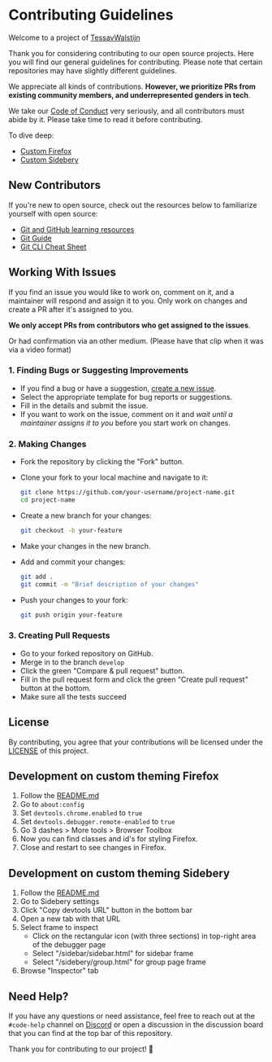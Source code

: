 # Contributing Guidelines

Welcome to a project of [TessavWalstijn](https://tessavwalstijn.com)

Thank you for considering contributing to our open source projects. Here you will find our general guidelines for contributing. Please note that certain repositories may have slightly different guidelines.

We appreciate all kinds of contributions. **However, we prioritize PRs from existing community members, and underrepresented genders in tech**.

We take our [Code of Conduct](https://github.com/TessavWalstijn/tessavwalstijn/blob/master/CODE_OF_CONDUCT.md) very seriously, and all contributors must abide by it. Please take time to read it before contributing.

To dive deep:

- [Custom Firefox](#development-on-custom-theming-Firefox)
- [Custom Sidebery](#development-on-custom-theming-sidebery)

## New Contributors

If you're new to open source, check out the resources below to familiarize yourself with open source:

- [Git and GitHub learning resources](https://docs.github.com/en/get-started/quickstart/git-and-github-learning-resources)
- [Git Guide](https://github.com/git-guides)
- [Git CLI Cheat Sheet](https://github.com/TessavWalstijn/git.cheat-sheet)

## Working With Issues

If you find an issue you would like to work on, comment on it, and a maintainer will respond and assign it to you. Only work on changes and create a PR after it's assigned to you.

**We only accept PRs from contributors who get assigned to the issues**.

Or had confirmation via an other medium. (Please have that clip when it was via a video format)

### 1. Finding Bugs or Suggesting Improvements

- If you find a bug or have a suggestion, [create a new issue](../../issues/new/choose).
- Select the appropriate template for bug reports or suggestions.
- Fill in the details and submit the issue.
- If you want to work on the issue, comment on it and _wait until a maintainer assigns it to you_ before you start work on changes.

### 2. Making Changes

- Fork the repository by clicking the "Fork" button.
- Clone your fork to your local machine and navigate to it:

  ```bash
  git clone https://github.com/your-username/project-name.git
  cd project-name
  ```

- Create a new branch for your changes:

  ```bash
  git checkout -b your-feature
  ```

- Make your changes in the new branch.
- Add and commit your changes:

  ```bash
  git add .
  git commit -m "Brief description of your changes"
  ```

- Push your changes to your fork:

  ```bash
  git push origin your-feature
  ```

### 3. Creating Pull Requests

- Go to your forked repository on GitHub.
- Merge in to the branch `develop`
- Click the green "Compare & pull request" button.
- Fill in the pull request form and click the green "Create pull request" button at the bottom.
- Make sure all the tests succeed

## License

By contributing, you agree that your contributions will be licensed under the [LICENSE](LICENSE.md) of this project.

## Development on custom theming Firefox

1. Follow the [README.md](./README.md)
1. Go to `about:config`
1. Set `devtools.chrome.enabled` to `true`
1. Set `devtools.debugger.remote-enabled` to `true`
1. Go 3 dashes > More tools > Browser Toolbox
1. Now you can find classes and id's for styling Firefox.
1. Close and restart to see changes in Firefox.

## Development on custom theming Sidebery

1. Follow the [README.md](./README.md)
1. Go to Sidebery settings
1. Click "Copy devtools URL" button in the bottom bar
1. Open a new tab with that URL
1. Select frame to inspect
   - Click on the rectangular icon (with three sections) in top-right area of the debugger page
   - Select "/sidebar/sidebar.html" for sidebar frame
   - Select "/sidebery/group.html" for group page frame
1. Browse "Inspector" tab

## Need Help?

If you have any questions or need assistance, feel free to reach out at the `#code-help` channel on [Discord](https://discord.gg/MkDbn4v) or open a discussion in the discussion board that you can find at the top bar of this repository.

Thank you for contributing to our project! 🚀
